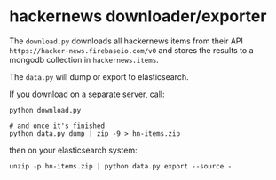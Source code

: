 # hackernews downloader/exporter

The `download.py` downloads all hackernews items from 
their API `https://hacker-news.firebaseio.com/v0` and stores the
results to a mongodb collection in `hackernews.items`.

The `data.py` will dump or export to elasticsearch.

If you download on a separate server, call:
```shell script
python download.py

# and once it's finished
python data.py dump | zip -9 > hn-items.zip
``` 

then on your elasticsearch system:

```shell script
unzip -p hn-items.zip | python data.py export --source -
```